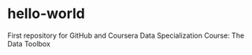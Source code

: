 hello-world
===========

First repository for GitHub and Coursera Data Specialization Course: The Data Toolbox
